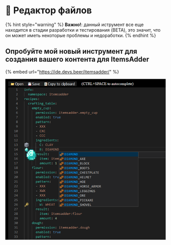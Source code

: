 # 📄 Редактор файлов

{% hint style="warning" %}
**Важно!**: данный иструмент все еще находится в стадии разработки и тестирования (BETA), это значит, что он может иметь некоторые проблемы и недоработки.
{% endhint %}

## Опробуйте мой новый инструмент для создания вашего контента для ItemsAdder

{% embed url="https://ide.devs.beer/itemsadder/" %}

![](<.gitbook/assets/image (14).png>)
